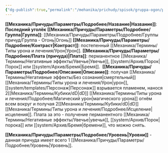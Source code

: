 ```yaml
---
{"dg-publish":true,"permalink":"/mehanika/prichudy/spisok/gruppa-ogon/poslednij-ugolyok/"}
---
```


**[[Механика/Причуды/Параметры/Подробнее/Название\|Название]]**: **Последний уголёк**
**[[Механика/Причуды/Параметры/Подробнее/Группа\|Группа]]**: [[Механика/Причуды/Параметры/Подробнее/Группы причуд/Группа - Огонь\|Огонь]] 
**[[Механика/Причуды/Параметры/Подробнее/Контраст\|Контраст]]**: постепенный [[Механика/Термины/Типы урона и лечения/Урон\|Урон]].
**[[Механика/Причуды/Параметры/Подробнее/Плата (причуда)\|Плата]]**: перманентное [[Механика/Термины/Негативные эффекты/Увечье\|Увечье]], [[system/Архив/Порок\|Порок]] или [[system/Архив/Бремя\|Бремя]]. 
**[[Механика/Причуды/Параметры/Подробнее/Описание\|Описание]]**: получая [[Механика/Термины/Негативные эффекты/Без сознания\|смертельный]] [[Механика/Термины/Типы урона и лечения/Урон\|урон]], [[system/templates/Персонаж\|Персонаж]] взрывается пламенем, нанося 2[[Механика/Термины/Кубики/dD\|dD]] [[Механика/Термины/Типы урона и лечения/Подробнее/Магический урон\|магического урона]] огнём всем вокруг и получая 2[[Механика/Термины/Кубики/dD\|dD]] [[Механика/Термины/Типы урона и лечения/Подробнее/Исцеление\|исцеления]]. Плата за это - получение перманентного [[Механика/Термины/Негативные эффекты/Увечье\|увечья]], [[system/Архив/Порок\|порока]] или [[system/Архив/Бремя\|бремени]], что можно снять.

**[[Механика/Причуды/Параметры/Подробнее/Уровень\|Уровни]]** - данная причуда имеет всего 1 [[Механика/Причуды/Параметры/Подробнее/Уровень\|Уровень]].